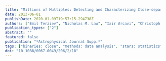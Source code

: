 ```yaml
---
title: "Millions of Multiples: Detecting and Characterizing Close-separation Binary Systems in Synoptic Sky Surveys"
date: 2013-06-01
publishDate: 2020-01-09T19:57:15.294738Z
authors: ["Emil Terziev", "Nicholas M. Law", "Iair Arcavi", "Christoph Baranec", "Joshua S. Bloom", "Khanh Bui", "Mahesh P. Burse", "Pravin Chorida", "H. K. Das", "Richard G. Dekany", "Adam L. Kraus", "S. R. Kulkarni", "Peter Nugent", "Eran O. Ofek", "Sujit Punnadi", "A. N. Ramaprakash", "Reed Riddle", "Mark Sullivan", "Shriharsh P. Tendulkar"]
publication_types: ["2"]
abstract: ""
featured: false
publication: "*Astrophysical Journal Supp.*"
tags: ["binaries: close", "methods: data analysis", "stars: statistics", "surveys", "techniques: image processing", "Astrophysics - Solar and Stellar Astrophysics", "Astrophysics - Instrumentation and Methods for Astrophysics"]
doi: "10.1088/0067-0049/206/2/18"
---
```


